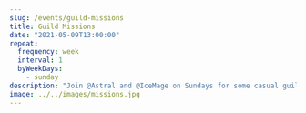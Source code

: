 ```yaml
---
slug: /events/guild-missions
title: Guild Missions
date: "2021-05-09T13:00:00"
repeat:
  frequency: week
  interval: 1
  byWeekDays: 
    - sunday
description: "Join @Astral and @IceMage on Sundays for some casual guild fun as we work together to complete puzzles, races, bounties and more!"
image: ../../images/missions.jpg
---
```

